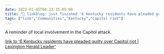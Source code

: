 ```yaml
---
date: 2022-01-05T08:23:35-05:00
title: "🔗 linkblog: just finished '6 Kentucky residents have pleaded guilty over Capitol riot | Lexington Herald Leader'"
tags: ["link","Communities","Kentucky","Capitol riot"]
---
```

A reminder of local involvement in the Capitol attack.
 
[link to '6 Kentucky residents have pleaded guilty over Capitol riot | Lexington Herald Leader'](https://www.kentucky.com/news/local/crime/article256911262.html)
